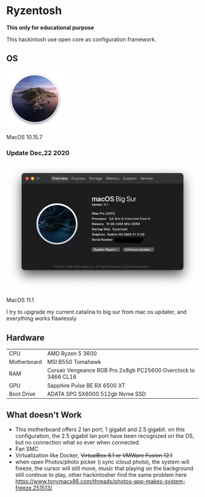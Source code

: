 # Ryzentosh

**This only for educational purpose**

This hackintosh use open core as configuration framework.

## OS
<img src="extras/macos-catalina-roundel-240.png" width="150"/>

MacOS 10.15.7

### Update Dec,22 2020
<img src="extras/system_information.png"/>

MacOS 11.1

I try to upgrade my current catalina to big sur from mac os updater, and everything works flawlessly

## Hardware
|||
|---|---|
|CPU|AMD Ryzen 5 3600|
|Motherboard|MSI B550 Tomahawk|
|RAM|Corsair Vengeance RGB Pro 2x8gb PC25600 Overclock to 3466 CL16|
|GPU|Sapphire Pulse BE RX 6500 XT|
|Boot Drive|ADATA SPG SX6000 512gb Nvme SSD|

## What doesn't Work
- This motherboard offers 2 lan port, 1 gigabit and 2.5 gigabit. on this configuration, the 2.5 gigabit lan port have been recognized on the OS, but no connection what so ever when connected.
- Fan SMC
- Virtualization like Docker,  ~~VirtualBox 6.1 or VMWare Fusion 12.1~~
- when open Photos/photo picker (i sync icloud photo), the system will freeze, the cursor will still move, music that playing on the background still continue to play, other hackintosher find the same problem here https://www.tonymacx86.com/threads/photos-app-makes-system-freeze.251513/
